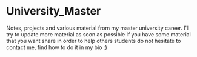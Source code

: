 # University_Master

Notes, projects and various material from my master university career.
I'll try to update more material as soon as possible 
If you have some material that you want share in order to help others students do not hesitate to contact me, find how to do it in my bio :)
